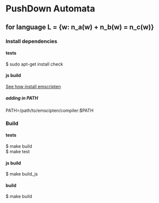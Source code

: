 # PushDown Automata 
## for language L = {w: n_a(w) + n_b(w) = n_c(w)}

### Install dependencies

#### tests
$ sudo apt-get install check

#### js build

[See how install emscripten](https://emscripten.org/docs/getting_started/downloads.html)

##### adding in PATH

PATH=/path/to/emscipten/compiler:$PATH

### Build

#### tests

$ make build \
$ make test

#### js build

$ make build_js

#### build

$ make build
